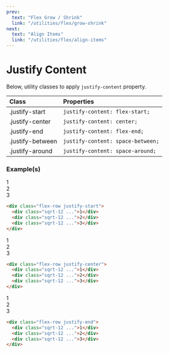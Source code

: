 ```yaml
---
prev:
  text: "Flex Grow / Shrink"
  link: "/utilities/flex/grow-shrink"
next:
  text: "Align Items"
  link: "/utilities/flex/align-items"
---
```


# Justify Content

Below, utility classes to apply `justify-content` property.

| Class            | Properties                        |
| :--------------- | :-------------------------------- |
| .justify-start   | `justify-content: flex-start;`    |
| .justify-center  | `justify-content: center;`        |
| .justify-end     | `justify-content: flex-end;`      |
| .justify-between | `justify-content: space-between;` |
| .justify-around  | `justify-content: space-around;`  |

### Example(s)

<div class="flex-row justify-start gap-x-2 radius-8 p-6 mt-8" style="background-color: var(--vp-c-bg-alt);">
  <div class="sqrt-12 flex justify-center items-center font-mono text-white radius-4" style="background-color: var(--vp-c-brand-3);">1</div>
  <div class="sqrt-12 flex justify-center items-center font-mono text-white radius-4" style="background-color: var(--vp-c-brand-3);">2</div>
  <div class="sqrt-12 flex justify-center items-center font-mono text-white radius-4" style="background-color: var(--vp-c-brand-3);">3</div>
</div>

```html
<div class="flex-row justify-start">
  <div class="sqrt-12 ...">1</div>
  <div class="sqrt-12 ...">2</div>
  <div class="sqrt-12 ...">3</div>
</div>
```

<div class="flex-row justify-center gap-x-2 radius-8 p-6" style="background-color: var(--vp-c-bg-alt);">
  <div class="sqrt-12 flex justify-center items-center font-mono text-white radius-4" style="background-color: var(--vp-c-brand-3);">1</div>
  <div class="sqrt-12 flex justify-center items-center font-mono text-white radius-4" style="background-color: var(--vp-c-brand-3);">2</div>
  <div class="sqrt-12 flex justify-center items-center font-mono text-white radius-4" style="background-color: var(--vp-c-brand-3);">3</div>
</div>

```html
<div class="flex-row justify-center">
  <div class="sqrt-12 ...">1</div>
  <div class="sqrt-12 ...">2</div>
  <div class="sqrt-12 ...">3</div>
</div>
```

<div class="flex-row justify-end gap-x-2 radius-8 p-6" style="background-color: var(--vp-c-bg-alt);">
  <div class="sqrt-12 flex justify-center items-center font-mono text-white radius-4" style="background-color: var(--vp-c-brand-3);">1</div>
  <div class="sqrt-12 flex justify-center items-center font-mono text-white radius-4" style="background-color: var(--vp-c-brand-3);">2</div>
  <div class="sqrt-12 flex justify-center items-center font-mono text-white radius-4" style="background-color: var(--vp-c-brand-3);">3</div>
</div>

```html
<div class="flex-row justify-end">
  <div class="sqrt-12 ...">1</div>
  <div class="sqrt-12 ...">2</div>
  <div class="sqrt-12 ...">3</div>
</div>
```
